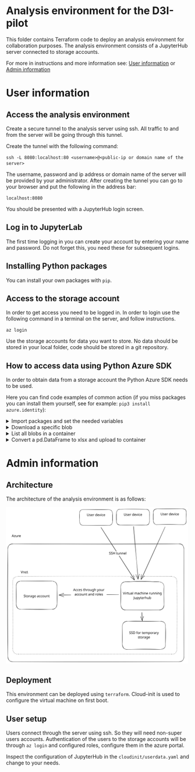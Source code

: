 # Analysis environment for the D3I-pilot

This folder contains Terraform code to deploy an analysis environment for collaboration purposes.
The analysis environment consists of a JupyterHub server connected to storage accounts.

For more in instructions and more information see: [User information](#User-information) or [Admin information](#Admin-information)


# User information

## Access the analysis environment

Create a secure tunnel to the analysis server using ssh. All traffic to and from the server will be going through this tunnel.

Create the tunnel with the following command:

```
ssh -L 8080:localhost:80 <username>@<public-ip or domain name of the server>
```

The username, password and ip address or domain name of the server will be provided by your administrator. After creating the tunnel you can go to your browser and put the following in the address bar:

```
localhost:8080
```

You should be presented with a JupyterHub login screen.

## Log in to JupyterLab

The first time logging in you can create your account by entering your name and password. 
Do not forget this, you need these for subsequent logins.

## Installing Python packages

You can install your own packages with `pip`.

## Access to the storage account

In order to get access you need to be logged in. 
In order to login use the following command in a terminal on the server, and follow instructions.

```
az login
```

Use the storage accounts for data you want to store. No data should be stored in your local folder, code should be stored in a git repository.

## How to access data using Python Azure SDK

In order to obtain data from a storage account the Python Azure SDK needs to be used. 

Here you can find code examples of common action (if you miss packages you can install them yourself, see for example: `pip3 install azure.identity`):

<details>
<summary>Import packages and set the needed variables</summary>

```python

from azure.identity import DefaultAzureCredential
from azure.storage.blob import ContainerClient, BlobServiceClient

STORAGE_ACCOUNT = "d3ipilotanalysisserversa"
CONTAINER = "my-test-container"
ACCOUNT_URL = f"https://{STORAGE_ACCOUNT}.blob.core.windows.net"
CREDENTIAL = DefaultAzureCredential()  # make sure you are logged in (az login)
```

</details>

<details>
<summary>Download a specific blob</summary>

```python
filename = "my_file.json"
blob_service_client = BlobServiceClient(ACCOUNT_URL, CREDENTIAL)
blob_client = blob_service_client.get_blob_client(CONTAINER, blob=filename)
blob_data = blob_client.download_blob().readall()
```

</details>

<details>
<summary>List all blobs in a container</summary>

```python
container_client = ContainerClient(ACCOUNT_URL, CONTAINER, credential=CREDENTIAL)
blob_list = container_client.list_blobs()
for blob in blob_list:
    print(blob.name)
```

</details>

<details>
<summary>Convert a pd.DataFrame to xlsx and upload to container</summary>

```python
import io
import pandas as pd

data = [(1, "a"), (2, "b"), (3, "c")]
df = pd.DataFrame(data, columns=["id", "favorite_letter"])

buffer = io.BytesIO()
with pd.ExcelWriter(buffer) as writer:
    df.to_excel(writer)  
    
blob_service_client = BlobServiceClient(ACCOUNT_URL, CREDENTIAL)
blob_client = blob_service_client.get_blob_client(CONTAINER, blob="my_dataset.xlsx")
blob_client.upload_blob(buffer.getvalue(), overwrite=True)
```

</details>

# Admin information

## Architecture

The architecture of the analysis environment is as follows:

<img title="Analysis environment architecture" src="../resources/analysis_environment_arch.svg" width="500">

## Deployment

This environment can be deployed using `terraform`. Cloud-init is used to configure the virtual machine on first boot.

## User setup

Users connect through the server using ssh. So they will need non-super users accounts.
Authentication of the users to the storage accounts will be through `az login` and configured roles, configure them in the azure portal.

Inspect the configuration of JupyterHub in the `cloudinit/userdata.yaml` and change to your needs.
